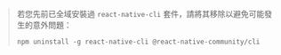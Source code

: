 > 若您先前已全域安裝過 `react-native-cli` 套件，請將其移除以避免可能發生的意外問題：
>
> ```shell
> npm uninstall -g react-native-cli @react-native-community/cli
> ```